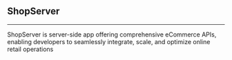 ## ShopServer
***
ShopServer is server-side app offering comprehensive eCommerce APIs, enabling developers to seamlessly integrate, scale, and optimize online retail operations